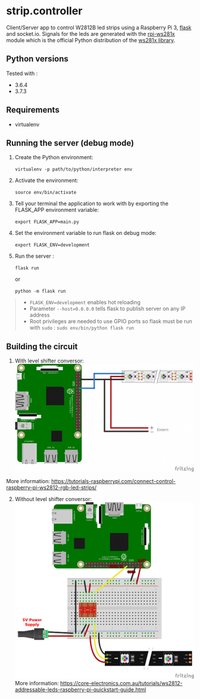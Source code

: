# strip.controller

Client/Server app to control W2812B led strips using a Raspberry Pi 3, [flask](https://flask.palletsprojects.com/en/1.1.x/) and socket.io. 
Signals for the leds are generated with the [rpi-ws281x](https://github.com/rpi-ws281x/rpi-ws281x-python) module which is 
the official Python distribution of the [ws281x library](http://github.com/richardghirst/rpi_ws281x).

## Python versions

Tested with :

- 3.6.4
- 3.7.3

## Requirements

- virtualenv

## Running the server (debug mode)

1. Create the Python environment:
 
    `virtualenv -p path/to/python/interpreter env`
2. Activate the environment: 

    `source env/bin/activate`
3. Tell your terminal the application to work with by exporting the FLASK_APP environment variable: 

    `export FLASK_APP=main.py`
4. Set the environment variable to run flask on debug mode:

   `export FLASK_ENV=development`
5. Run the server : 
    
    `flask run`
    
    or 
    
    `python -m flask run`

> - `FLASK_ENV=development` enables hot reloading 
> - Parameter `--host=0.0.0.0` tells flask to publish server on any IP address
> - Root privileges are needed to use GPIO ports so flask must be run with `sudo` : `sudo env/bin/python flask run`

## Building the circuit

1. With level shifter conversor: 
![GitHub Logo](/doc/Raspberry-Pi-WS2812-Steckplatine-600x361.png)

More information: https://tutorials-raspberrypi.com/connect-control-raspberry-pi-ws2812-rgb-led-strips/

2. Without level shifter conversor: 
![GitHub Logo](/doc/raspberry-pi-updated-schematic.png)
More information: https://core-electronics.com.au/tutorials/ws2812-addressable-leds-raspberry-pi-quickstart-guide.html

